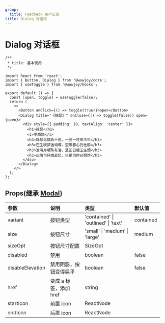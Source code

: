```yaml
---
group:
  title: Feedback 用户反馈
title: Dialog 对话框
---
```


# Dialog 对话框

```tsx
/**
 * title: 基本使用
 */

import React from 'react';
import { Button, Dialog } from '@wowjoy/core';
import { useToggle } from '@wowjoy/hooks';

export default () => {
  const [open, toggle] = useToggle(false);
  return (
    <>
      <Button onClick={() => toggle(true)}>open</Button>
      <Dialog title="《锦瑟》" onClose={() => toggle(false)} open={open}>
        <div style={{ padding: 10, textAlign: 'center' }}>
          <h1>锦瑟</h1>
          <i>李商隐</i>
          <h3>锦瑟无端五十弦，一弦一柱思华年</h3>
          <h3>庄生晓梦迷蝴蝶，望帝春心托杜鹃</h3>
          <h3>沧海月明珠有泪，蓝田日暖玉生烟</h3>
          <h3>此情可待成追忆，只是当时已惘然</h3>
        </div>
      </Dialog>
    </>
  );
};
```

## Props(继承 [Modal](/core/utils/modal))

| 参数             | 说明                   | 类型                                | 默认值    |
| :--------------- | :--------------------- | :---------------------------------- | :-------- |
| variant          | 按钮类型               | 'contained' \| 'outlined' \| 'text' | contained |
| size             | 按钮尺寸               | 'small' \| 'medium' \| 'large'      | medium    |
| sizeOpt          | 按钮尺寸配置           | SizeOpt                             |
| disabled         | 禁用                   | boolean                             | false     |
| disableElevation | 禁用阴影，按钮变得扁平 | boolean                             | false     |
| href             | 变成 a 标签，添加 href | string                              |           |
| startIcon        | 前置 icon              | ReactNode                           |           |
| endIcon          | 后置 icon              | ReactNode                           |           |
